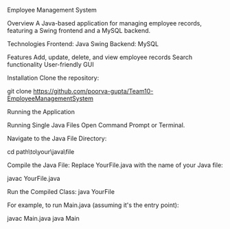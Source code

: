 Employee Management System

Overview
A Java-based application for managing employee records, featuring a Swing frontend and a MySQL backend.

Technologies
Frontend: Java Swing
Backend: MySQL

Features
Add, update, delete, and view employee records
Search functionality
User-friendly GUI

Installation
Clone the repository:

git clone https://github.com/poorva-gupta/Team10-EmployeeManagementSystem

Running the Application

Running Single Java Files
Open Command Prompt or Terminal.

Navigate to the Java File Directory:

cd path\to\your\java\file

Compile the Java File: Replace YourFile.java with the name of your Java file:

javac YourFile.java

Run the Compiled Class:
java YourFile

For example, to run Main.java (assuming it's the entry point):

javac Main.java
java Main

